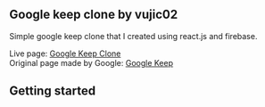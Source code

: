 ## Google keep clone by vujic02
Simple google keep clone that I created using react.js and firebase.

Live page: [Google Keep Clone](https://keep-notes-f3306.web.app/)\
Original page made by Google: [Google Keep](https://keep.google.com/)


## Getting started
